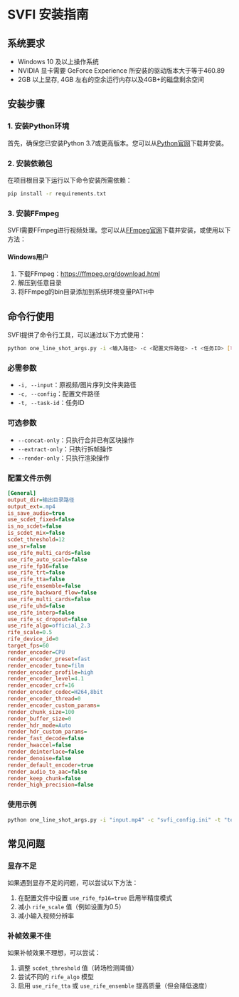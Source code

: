 # SVFI 安装指南

## 系统要求

- Windows 10 及以上操作系统
- NVIDIA 显卡需要 GeForce Experience 所安装的驱动版本大于等于460.89
- 2GB 以上显存, 4GB 左右的空余运行内存以及4GB+的磁盘剩余空间

## 安装步骤

### 1. 安装Python环境

首先，确保您已安装Python 3.7或更高版本。您可以从[Python官网](https://www.python.org/downloads/)下载并安装。

### 2. 安装依赖包

在项目根目录下运行以下命令安装所需依赖：

```bash
pip install -r requirements.txt
```

### 3. 安装FFmpeg

SVFI需要FFmpeg进行视频处理。您可以从[FFmpeg官网](https://ffmpeg.org/download.html)下载并安装，或使用以下方法：

#### Windows用户

1. 下载FFmpeg：https://ffmpeg.org/download.html
2. 解压到任意目录
3. 将FFmpeg的bin目录添加到系统环境变量PATH中

## 命令行使用

SVFI提供了命令行工具，可以通过以下方式使用：

```bash
python one_line_shot_args.py -i <输入路径> -c <配置文件路径> -t <任务ID> [可选参数]
```

### 必需参数

- `-i, --input`：原视频/图片序列文件夹路径
- `-c, --config`：配置文件路径
- `-t, --task-id`：任务ID

### 可选参数

- `--concat-only`：只执行合并已有区块操作
- `--extract-only`：只执行拆帧操作
- `--render-only`：只执行渲染操作

### 配置文件示例

```ini
[General]
output_dir=输出目录路径
output_ext=.mp4
is_save_audio=true
use_scdet_fixed=false
is_no_scdet=false
is_scdet_mix=false
scdet_threshold=12
use_sr=false
use_rife_multi_cards=false
use_rife_auto_scale=false
use_rife_fp16=false
use_rife_trt=false
use_rife_tta=false
use_rife_ensemble=false
use_rife_backward_flow=false
use_rife_multi_cards=false
use_rife_uhd=false
use_rife_interp=false
use_rife_sc_dropout=false
use_rife_algo=official_2.3
rife_scale=0.5
rife_device_id=0
target_fps=60
render_encoder=CPU
render_encoder_preset=fast
render_encoder_tune=film
render_encoder_profile=high
render_encoder_level=4.1
render_encoder_crf=16
render_encoder_codec=H264,8bit
render_encoder_thread=0
render_encoder_custom_params=
render_chunk_size=100
render_buffer_size=0
render_hdr_mode=Auto
render_hdr_custom_params=
render_fast_decode=false
render_hwaccel=false
render_deinterlace=false
render_denoise=false
render_default_encoder=true
render_audio_to_aac=false
render_keep_chunk=false
render_high_precision=false
```

### 使用示例

```bash
python one_line_shot_args.py -i "input.mp4" -c "svfi_config.ini" -t "test_task"
```

## 常见问题

### 显存不足

如果遇到显存不足的问题，可以尝试以下方法：

1. 在配置文件中设置 `use_rife_fp16=true` 启用半精度模式
2. 减小 `rife_scale` 值（例如设置为0.5）
3. 减小输入视频分辨率

### 补帧效果不佳

如果补帧效果不理想，可以尝试：

1. 调整 `scdet_threshold` 值（转场检测阈值）
2. 尝试不同的 `rife_algo` 模型
3. 启用 `use_rife_tta` 或 `use_rife_ensemble` 提高质量（但会降低速度）